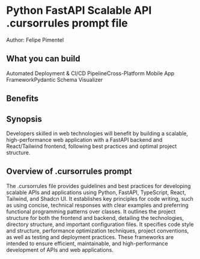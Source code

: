 # Python FastAPI Scalable API .cursorrules prompt file

Author: Felipe Pimentel

## What you can build
Automated Deployment & CI/CD PipelineCross-Platform Mobile App FrameworkPydantic Schema Visualizer

## Benefits


## Synopsis
Developers skilled in web technologies will benefit by building a scalable, high-performance web application with a FastAPI backend and React/Tailwind frontend, following best practices and optimal project structure.

## Overview of .cursorrules prompt
The .cursorrules file provides guidelines and best practices for developing scalable APIs and applications using Python, FastAPI, TypeScript, React, Tailwind, and Shadcn UI. It establishes key principles for code writing, such as using concise, technical responses with clear examples and preferring functional programming patterns over classes. It outlines the project structure for both the frontend and backend, detailing the technologies, directory structure, and important configuration files. It specifies code style and structure, performance optimization techniques, project conventions, as well as testing and deployment practices. These frameworks are intended to ensure efficient, maintainable, and high-performance development of APIs and web applications.

